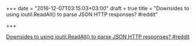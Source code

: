 +++
date = "2016-12-07T03:15:03+03:00"
draft = true
title = "Downsides to using ioutil.ReadAll() to parse JSON HTTP responses?  #reddit"

+++

<p><a href="https://t.co/02K2tvvrnH">Downsides to using ioutil.ReadAll() to parse JSON HTTP responses?  #reddit</a></p>
